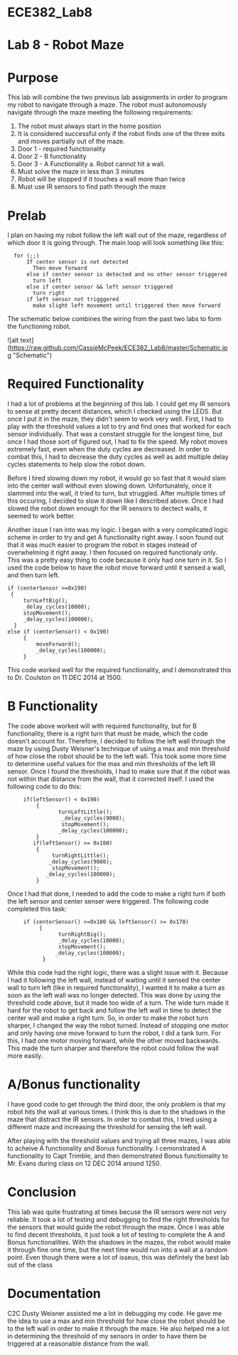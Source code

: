 ECE382_Lab8
===========

# Lab 8 - Robot Maze

# Purpose

This lab will combine the two previous lab assignments in order to program my robot to navigate through a maze. The robot must autonomously navigate through the maze meeting the following requirements:
 1. The robot must always start in the home position
 2. It is considered successful only if the robot finds one of the three exits and moves partially out of the maze.
 3. Door 1 - required functionality
 4. Door 2 - B functionality
 5. Door 3 - A Functionality
     a. Robot cannot hit a wall.
 6. Must solve the maze in less than 3 minutes
 7. Robot will be stopped if it touches a wall more than twice
 8. Must use IR sensors to find path through the maze
    
# Prelab

I plan on having my robot follow the left wall out of the maze, regardless of which door it is going through. The main loop will look something like this:

      for (;;)
          If center sensor is not detected 
            Then move forward
          else if center sensor is detected and no other sensor triggered
            turn left
          else if center sensor && left sensor triggered
            turn right
          if left sensor not trigggered
            make slight left movement until triggered then move forward
            
The schematic below combines the wiring from the past two labs to form the functioning robot. 
            
  ![alt text] (https://raw.github.com/CassieMcPeek/ECE382_Lab8/master/Schematic.jpg "Schematic")

# Required Functionality

I had a lot of problems at the beginning of this lab. I could get my IR sensors to sense at pretty decent distances, which I checked using the LEDS. But once I put it in the maze, they didn't seem to work very well. First, I had to play with the threshold values a lot to try and find ones that worked for each sensor individually. That was a constant struggle for the longest time, but once I had those sort of figured out, I had to fix the speed. My robot moves extremely fast, even when the duty cycles are decreased. In order to combat this, I had to decrease the duty cycles as well as add multiple delay cycles statements to help slow the robot down. 

Before I tired slowing down my robot, it would go so fast that it would slam into the center wall without even slowing down. Unfortunately, once it slammed into the wall, it tried to turn, but struggled. After multiple times of this occuring, I decided to slow it down like I described above. Once I had slowed the robot down enough for the IR sensors to dectect walls, it seemed to work better. 

Another issue I ran into was my logic. I began with a very complicated logic scheme in order to try and get A functionality right away. I soon found out that it was much easier to program the robot in stages instead of overwhelming it right away. I then focused on required functionaly only. This was a pretty easy thing to code because it only had one turn in it. So I used the code below to have the robot move forward until it sensed a wall, and then turn left. 

    if (centerSensor >=0x190)
     {
         turnLeftBig();
         _delay_cycles(10000);
       	 stopMovement();
       	 _delay_cycles(100000);
      }
    else if (centerSensor() < 0x190)
    	 {
    		 moveForward();
    		 _delay_cycles(100000);
    	 }

This code worked well for the required functionality, and I demonstrated this to Dr. Coulston on 11 DEC 2014 at 1500.

# B Functionality

The code above worked will with required functionality, but for B functionality, there is a right turn that must be made, which the code doesn't account for. Therefore, I decided to follow the left wall through the maze by using Dusty Weisner's technique of using a max and min threshold of how close the robot should be to the left wall. This took some more time to determine useful values for the max and min thresholds of the left IR sensor. Once I found the thresholds, I had to make sure that if the robot was not within that distance from the wall, that it corrected itself. I used the following code to do this:

       	 if(leftSensor() < 0x190)
    	     {
    		      	turnLeftLittle();
    			     _delay_cycles(9000);
    			     stopMovement();
    		    	_delay_cycles(100000);
    	     }
    	    if(leftSensor() >= 0x180)
    	     {
    		      turnRightLittle();
    		     _delay_cycles(9000);
    		      stopMovement();
   			    _delay_cycles(100000);
    	     }

Once I had that done, I needed to add the code to make a right turn if both the left sensor and center senser were triggered. The following code completed this task:

      	 if (centerSensor() >=0x180 && leftSensor() >= 0x170)
    	      {
    		        turnRightBig();
    		        _delay_cycles(10000);
    		        stopMovement();
    		       _delay_cycles(100000);
    	       }
    	       
While this code had the right logic, there was a slight issue with it. Because I had it following the left wall, instead of waiting until it sensed the center wall to turn left (like in required functionality), I wanted it to make a turn as soon as the left wall was no longer detected. This was done by using the threshold code above, but it made too wide of a turn. The wide turn made it hard for the robot to get back and follow the left wall in time to detect the center wall and make a right turn. So, in order to make the robot turn sharper, I changed the way the robot turned. Instead of stopping one motor and only having one move forward to turn the robot, I did a tank turn. For this, I had one motor moving forward, while the other moved backwards. This made the turn sharper and therefore the robot could follow the wall more easily.

# A/Bonus functionality

I have good code to get through the third door, the only problem is that my robot hits the wall at various times. I think this is due to the shadows in the maze that distract the IR sensors. In order to combat this, I tried using a different maze and increasing the threshold for sensing the left wall. 

After playing with the threshold values and trying all three mazes, I was able to acheive A functionality and Bonus functionality. I cemonstrated A functionality to Capt Trimble, and then demonstrated Bonus functionality to Mr. Evans during class on 12 DEC 2014 around 1250. 

# Conclusion

This lab was quite frustrating at times becuse the IR sensors were not very reliable. It took a lot of testing and debugging to find the right thresholds for the sensors that would guide the robot through the maze. Once I was able to find decent thresholds, it just took a lot of testing to complete the A and Bonus functionalities. With the shadows in the mazes, the robot would make it through fine one time, but the next time would run into a wall at a random point. Even though there were a lot of isseus, this was defintely the best lab out of the class

# Documentation

C2C Dusty Weisner assisted me a lot in debugging my code. He gave me the idea to use a max and min threshold for how close the robot should be to the left wall in order to make it through the maze. He also helped me a lot in determining the threshold of my sensors in order to have them be triggered at a reasonable distance from the wall. 
